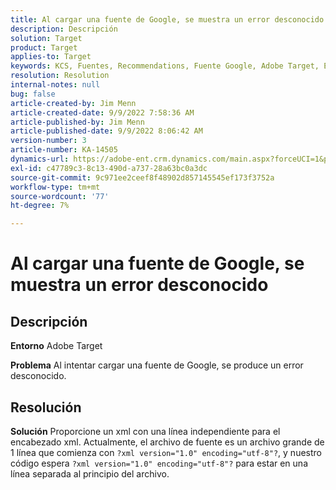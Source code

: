 ```yaml
---
title: Al cargar una fuente de Google, se muestra un error desconocido
description: Descripción
solution: Target
product: Target
applies-to: Target
keywords: KCS, Fuentes, Recommendations, Fuente Google, Adobe Target, Error desconocido
resolution: Resolution
internal-notes: null
bug: false
article-created-by: Jim Menn
article-created-date: 9/9/2022 7:58:36 AM
article-published-by: Jim Menn
article-published-date: 9/9/2022 8:06:42 AM
version-number: 3
article-number: KA-14505
dynamics-url: https://adobe-ent.crm.dynamics.com/main.aspx?forceUCI=1&pagetype=entityrecord&etn=knowledgearticle&id=c9c8642f-1530-ed11-9db1-0022480866ad
exl-id: c47789c3-8c13-490d-a737-28a63bc0a3dc
source-git-commit: 9c971ee2ceef8f48902d857145545ef173f3752a
workflow-type: tm+mt
source-wordcount: '77'
ht-degree: 7%

---
```


# Al cargar una fuente de Google, se muestra un error desconocido

## Descripción


<b>Entorno</b>
Adobe Target

<b>Problema</b>
Al intentar cargar una fuente de Google, se produce un error desconocido.


## Resolución


<b>Solución</b>
Proporcione un xml con una línea independiente para el encabezado xml.
Actualmente, el archivo de fuente es un archivo grande de 1 línea que comienza con `?xml version="1.0" encoding="utf-8"?`, y nuestro código espera `?xml version="1.0" encoding="utf-8"?` para estar en una línea separada al principio del archivo.
